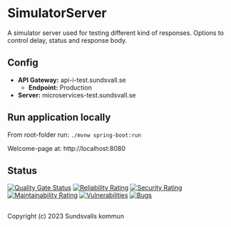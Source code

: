 # SimulatorServer
A simulator server used for testing different kind of responses. Options to control delay, status and response body.

## Config

- **API Gateway:**                  api-i-test.sundsvall.se
    - **Endpoint:**                 Production
- **Server:**                       microservices-test.sundsvall.se

## Run application locally
From root-folder run: `./mvnw spring-boot:run`

Welcome-page at: http://localhost:8080

## Status
[![Quality Gate Status](https://sonarcloud.io/api/project_badges/measure?project=Sundsvallskommun_api-service-simulator-server&metric=alert_status)](https://sonarcloud.io/summary/overall?id=Sundsvallskommun_api-service-simulator-server)
[![Reliability Rating](https://sonarcloud.io/api/project_badges/measure?project=Sundsvallskommun_api-service-simulator-server&metric=reliability_rating)](https://sonarcloud.io/summary/overall?id=Sundsvallskommun_api-service-simulator-server)
[![Security Rating](https://sonarcloud.io/api/project_badges/measure?project=Sundsvallskommun_api-service-simulator-server&metric=security_rating)](https://sonarcloud.io/summary/overall?id=Sundsvallskommun_api-service-simulator-server)
[![Maintainability Rating](https://sonarcloud.io/api/project_badges/measure?project=Sundsvallskommun_api-service-simulator-server&metric=sqale_rating)](https://sonarcloud.io/summary/overall?id=Sundsvallskommun_api-service-simulator-server)
[![Vulnerabilities](https://sonarcloud.io/api/project_badges/measure?project=Sundsvallskommun_api-service-simulator-server&metric=vulnerabilities)](https://sonarcloud.io/summary/overall?id=Sundsvallskommun_api-service-simulator-server)
[![Bugs](https://sonarcloud.io/api/project_badges/measure?project=Sundsvallskommun_api-service-simulator-server&metric=bugs)](https://sonarcloud.io/summary/overall?id=Sundsvallskommun_api-service-simulator-server)

## 
Copyright (c) 2023 Sundsvalls kommun
